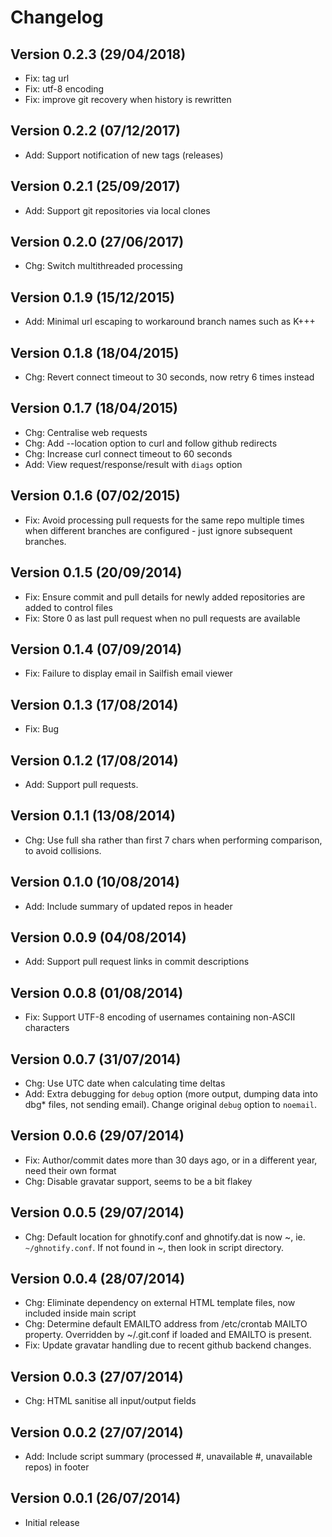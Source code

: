 # Changelog

## Version 0.2.3 (29/04/2018)
* Fix: tag url
* Fix: utf-8 encoding
* Fix: improve git recovery when history is rewritten

## Version 0.2.2 (07/12/2017)
* Add: Support notification of new tags (releases)

## Version 0.2.1 (25/09/2017)
* Add: Support git repositories via local clones

## Version 0.2.0 (27/06/2017)
* Chg: Switch multithreaded processing

## Version 0.1.9 (15/12/2015)
* Add: Minimal url escaping to workaround branch names such as K+++

## Version 0.1.8 (18/04/2015)
* Chg: Revert connect timeout to 30 seconds, now retry 6 times instead

## Version 0.1.7 (18/04/2015)
* Chg: Centralise web requests
* Chg: Add --location option to curl and follow github redirects
* Chg: Increase curl connect timeout to 60 seconds
* Add: View request/response/result with `diags` option

## Version 0.1.6 (07/02/2015)
* Fix: Avoid processing pull requests for the same repo multiple times when different branches are configured - just ignore subsequent branches.

## Version 0.1.5 (20/09/2014)
* Fix: Ensure commit and pull details for newly added repositories are added to control files
* Fix: Store 0 as last pull request when no pull requests are available

## Version 0.1.4 (07/09/2014)
* Fix: Failure to display email in Sailfish email viewer

## Version 0.1.3 (17/08/2014)
* Fix: Bug

## Version 0.1.2 (17/08/2014)
* Add: Support pull requests.

## Version 0.1.1 (13/08/2014)
* Chg: Use full sha rather than first 7 chars when performing comparison, to avoid collisions.

## Version 0.1.0 (10/08/2014)
* Add: Include summary of updated repos in header

## Version 0.0.9 (04/08/2014)
* Add: Support pull request links in commit descriptions

## Version 0.0.8 (01/08/2014)
* Fix: Support UTF-8 encoding of usernames containing non-ASCII characters

## Version 0.0.7 (31/07/2014)
* Chg: Use UTC date when calculating time deltas
* Add: Extra debugging for `debug` option (more output, dumping data into dbg* files, not sending email). Change original `debug` option to `noemail`.

## Version 0.0.6 (29/07/2014)
* Fix: Author/commit dates more than 30 days ago, or in a different year, need their own format
* Chg: Disable gravatar support, seems to be a bit flakey

## Version 0.0.5 (29/07/2014)
* Chg: Default location for ghnotify.conf and ghnotify.dat is now ~, ie. `~/ghnotify.conf`. If not found in ~, then look in script directory.

## Version 0.0.4 (28/07/2014)
* Chg: Eliminate dependency on external HTML template files, now included inside main script
* Chg: Determine default EMAILTO address from /etc/crontab MAILTO property. Overridden by ~/.git.conf if loaded and EMAILTO is present.
* Fix: Update gravatar handling due to recent github backend changes.

## Version 0.0.3 (27/07/2014)
* Chg: HTML sanitise all input/output fields

## Version 0.0.2 (27/07/2014)
* Add: Include script summary (processed #, unavailable #, unavailable repos) in footer

## Version 0.0.1 (26/07/2014)
* Initial release
